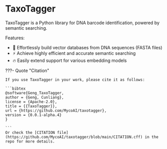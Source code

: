 # TaxoTagger

TaxoTagger is a Python library for DNA barcode identification, powered by semantic searching.

Features:

- 🚀 Effortlessly build vector databases from DNA sequences (FASTA files)
- ⚡  Achieve highly efficient and accurate semantic searching
- 🔥 Easily extend support for various embedding models



???- Quote "Citation"

    If you use TaxoTagger in your work, please cite it as follows:

    ```bibtex
    @software{Geng_TaxoTagger,
    author = {Geng, Cunliang},
    license = {Apache-2.0},
    title = {{TaxoTagger}},
    url = {https://github.com/MycoAI/taxotagger},
    version = {0.0.1-alpha.4}
    }

    ```
    Or check the [CITATION file](https://github.com/MycoAI/taxotagger/blob/main/CITATION.cff) in the repo for more details.
